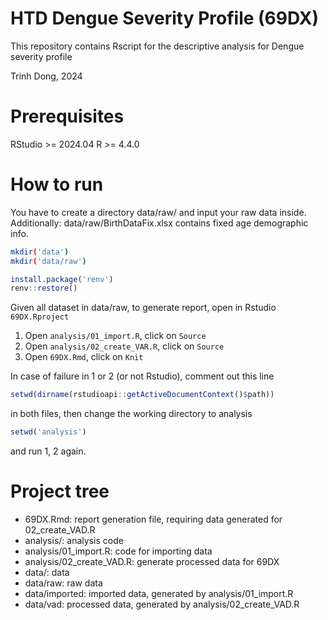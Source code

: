 # HTD Dengue Severity Profile (69DX)

This repository contains Rscript for the descriptive analysis for Dengue severity profile

Trinh Dong, 2024


# Prerequisites

RStudio >= 2024.04
R >= 4.4.0
 
# How to run

You have to create a directory data/raw/ and input your raw data inside.
Additionally: data/raw/BirthDataFix.xlsx contains fixed age demographic info.


```sh
mkdir('data')
mkdir('data/raw')
```

```r
install.package('renv')
renv::restore()
```

Given all dataset in data/raw, to generate report, open in Rstudio `69DX.Rproject`

1. Open `analysis/01_import.R`, click on `Source`
2. Open `analysis/02_create_VAR.R`, click on `Source`
3. Open `69DX.Rmd`, click on `Knit`

In case of failure in 1 or 2 (or not Rstudio), comment out this line

```r
setwd(dirname(rstudioapi::getActiveDocumentContext()$path))
```

in both files, then change the working directory to analysis

```r
setwd('analysis')
```

and run 1, 2 again.

 # Project tree
 
- 69DX.Rmd: report generation file, requiring data generated for 02_create_VAD.R
- analysis/: analysis code
- analysis/01_import.R: code for importing data
- analysis/02_create_VAD.R: generate processed data for 69DX
- data/: data
- data/raw: raw data
- data/imported: imported data, generated by analysis/01_import.R
- data/vad: processed data, generated by analysis/02_create_VAD.R

